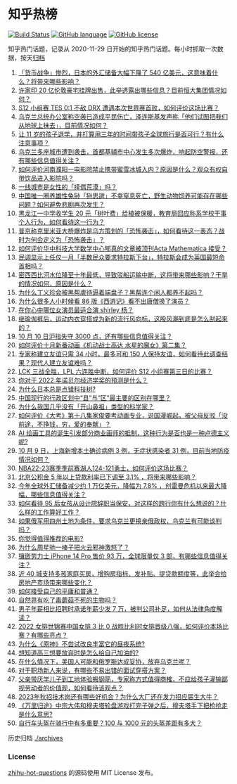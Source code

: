 # 知乎热榜
[![Build Status](https://github.com/ToWeLong/zhihu-hot-questions/workflows/CI/badge.svg)](https://github.com/ToWeLong/zhihu-hot-questions/actions)
[![GitHub language](https://img.shields.io/badge/language-golang-orange.svg)](https://golang.org/)
[![GitHub license](https://img.shields.io/github/license/ToWeLong/zhihu-hot-questions)](https://github.com/ToWeLong/zhihu-hot-questions/blob/main/LICENSE)

知乎热门话题，记录从 2020-11-29 日开始的知乎热门话题。每小时抓取一次数据，按天[归档](./archives)

<!-- BEGIN -->

1. [「货币战争」惨烈，日本的外汇储备大幅下降了 540 亿美元，这意味着什么？将带来哪些影响？](https://www.zhihu.com/question/558293246)
1. [许家印 20 亿伦敦豪宅挂牌出售，此举透露出哪些信息？目前恒大集团情况如何？](https://www.zhihu.com/question/558486882)
1. [S12 小组赛 TES 0:1 不敌 DRX 遭遇本次世界赛首败，如何评价这场比赛？](https://www.zhihu.com/question/558473748)
1. [乌克兰总统办公室称空袭已造成平民伤亡，泽连斯基发声称「他们试图把我们从地球上抹去」，目前情况如何？](https://www.zhihu.com/question/558500068)
1. [让 11 岁的孩子退学，并打算用三年的时间带孩子全球旅行是否可行？有什么注意事项？](https://www.zhihu.com/question/557741586)
1. [乌克兰多座城市遭到袭击，首都基辅市中心发生多次爆炸，响起防空警报，还有哪些信息值得关注？](https://www.zhihu.com/question/558497910)
1. [如何评价河南濮阳一电影院禁止携带蜜雪冰城入内？原因是什么？观众有权自带饮品进入影院吗？](https://www.zhihu.com/question/558427120)
1. [一线城市是女性的「择偶荒漠」吗？](https://www.zhihu.com/question/556319386)
1. [中国唯一圈养雄性兔狲「狲思邈」不幸窒息死亡，野生动物饲养可能存在哪些问题？如何避免悲剧再次发生？](https://www.zhihu.com/question/558497258)
1. [黑龙江一中学收学生 20 元「树叶费」给植被保暖，教育局回应称系学校干事个人行为，如何看待这一行为？](https://www.zhihu.com/question/558433485)
1. [普京称克里米亚大桥爆炸是乌方策划的「恐怖袭击」，如何看待这一表态？战时为何会定义为「恐怖袭击」？](https://www.zhihu.com/question/558454878)
1. [如何评价华中科技大学数学中心郇真的文章被顶刊Acta Mathematica 接受？](https://www.zhihu.com/question/558220846)
1. [民调显示上任仅一月「半数民众要求特拉斯下台」，特拉斯会成为英国最短命首相吗？](https://www.zhihu.com/question/558479326)
1. [密西西比河水位降至十年最低，导致驳船运输中断，这将带来哪些影响？干旱的情况如何，原因是什么？](https://www.zhihu.com/question/558466815)
1. [为什么丁义珍会被黑帮虐待逼着端盘子？黑帮连个闲人都养不起吗？](https://www.zhihu.com/question/553427819)
1. [为什么很多人小时候看 86 版《西游记》看不出唐僧换了演员？](https://www.zhihu.com/question/536640108)
1. [在你心中哪位女演员最适合演 shirley 杨？](https://www.zhihu.com/question/485483214)
1. [继瑜伽裤后，运动内衣穿搭成为新的流行风向标，这股风潮到底是怎么刮起来的？](https://www.zhihu.com/question/550967142)
1. [10 月 10 日沪指失守 3000 点，还有哪些信息值得关注？](https://www.zhihu.com/question/558495822)
1. [如何评价十月新番动画《机动战士高达 水星的魔女》第二集？](https://www.zhihu.com/question/558176953)
1. [专家称建立友谊只需 34 小时，最多可和 150 人保持友谊，如何看待此调查结果？现代人建立友谊难吗？](https://www.zhihu.com/question/558214206)
1. [LCK 三战全胜，LPL 六连胜中断，如何评价 S12 小组赛第三日的比赛？](https://www.zhihu.com/question/558482569)
1. [你对于 2022 年诺贝尔经济学奖的预测是什么？](https://www.zhihu.com/question/520963193)
1. [为什么日本总是点错科技树?](https://www.zhihu.com/question/327279221)
1. [中国现行的行政区划中“县”与“区”最主要的区别在哪里？](https://www.zhihu.com/question/32423298)
1. [为什么我国几乎没有「开山鼻祖」类型的科学家？](https://www.zhihu.com/question/557605712)
1. [如何评价《大考》第十八集家俊要考动画专业，说国漫崛起，被父母反驳「没前途，不挣钱，穷，爱的奉献」？](https://www.zhihu.com/question/558300010)
1. [AI 绘画工具的诞生引发部分商业画师的抵制，这种行为是否也是一种卢德主义呢?](https://www.zhihu.com/question/558171499)
1. [10 月 9 日，上海新增本土确诊病例 3 例，无症状感染者 31 例，目前当地防疫情况如何？](https://www.zhihu.com/question/558455789)
1. [NBA22-23赛季季前赛湖人124-121勇士，如何评价这场比赛？](https://www.zhihu.com/question/558484369)
1. [北京公积金 5 年以上贷款利率已下调至 3.1% ，将带来哪些影响？](https://www.zhihu.com/question/558415420)
1. [今年全球外汇储备减少约 1 万亿美元，降幅为 7.8% ，创雷曼危机以来最大降幅，哪些信息值得关注？](https://www.zhihu.com/question/558473259)
1. [如何看待 95 后女孩从设计院辞职当保安，对这样的跨行你有什么想说的？什么样的工作算好工作？](https://www.zhihu.com/question/558481905)
1. [如果俄军用四州土地为条件，要求乌克兰更换亲俄政权，乌克兰有可能谈判吗？](https://www.zhihu.com/question/558285806)
1. [你觉得值得推荐的电影?](https://www.zhihu.com/question/545739344)
1. [为什么周星驰一棒子把火云邪神激怒了？](https://www.zhihu.com/question/547904972)
1. [镶嵌劳力士 iPhone 14 Pro 售价 93 万，全球限量仅 3 部，有哪些信息值得关注？](https://www.zhihu.com/question/558305671)
1. [近 40 城支持多孩家庭买房，增购房指标、发补贴、提贷款额度等，此举会给房地产市场带来哪些变化？](https://www.zhihu.com/question/558472724)
1. [如何接受自己的平庸和普通？](https://www.zhihu.com/question/558314810)
1. [自然界有吃了毒蘑菇不死的生物吗？](https://www.zhihu.com/question/557861426)
1. [男子年薪相比招聘时承诺年薪少发 7 万，被判公司补足，如何从法律角度解读？](https://www.zhihu.com/question/558476073)
1. [2022 女排世锦赛中国女排 3 比 0 战胜比利时女排晋级八强，如何评价本场比赛？有哪些亮点？](https://www.zhihu.com/question/558412224)
1. [为什么《原神》不尝试改良丰富它的昼夜系统?](https://www.zhihu.com/question/558360860)
1. [想知道高三想要放弃时是怎么给自己加油的?](https://www.zhihu.com/question/558257441)
1. [在什么情况下，美国人可能和俄罗斯达成妥协，放弃乌克兰呢？](https://www.zhihu.com/question/558453233)
1. [对于职场新人来说，有哪些不易出错的面试穿搭方案？](https://www.zhihu.com/question/554351345)
1. [父亲带厌学儿子到工地体验搬钢筋，专家称方式值得商榷，不应给孩子灌输鄙视劳动者的价值观，如何看待该观点？](https://www.zhihu.com/question/558327071)
1. [2023年秋招技术岗还有哪些好机会？为什么大厂还在发力招应届生大牛？](https://www.zhihu.com/question/558387369)
1. [《万里归途》中宗大伟和穆夫塔轮盘游戏打完子弹之后，穆夫塔手下把枪抢走是什么意思?](https://www.zhihu.com/question/557270943)
1. [自行车头盔在骑行中有多重要？100 与 1000 元的头盔差距有多大？](https://www.zhihu.com/question/549002582)

<!-- END -->

历史归档 [./archives](./archives)


### License
[zhihu-hot-questions](https://github.com/towelong/zhihu-hot-questions) 的源码使用 MIT License 发布。